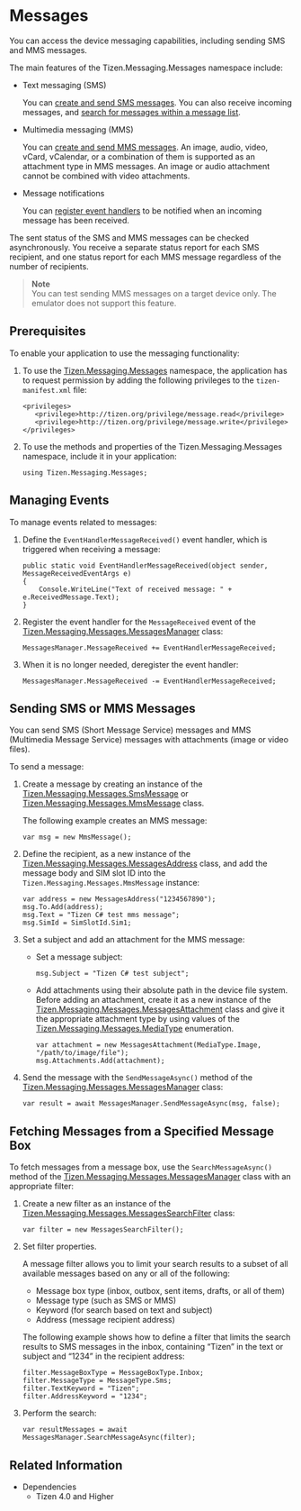 # Messages


You can access the device messaging capabilities, including sending SMS and MMS messages.

The main features of the Tizen.Messaging.Messages namespace include:

-   Text messaging (SMS)

    You can [create and send SMS messages](#sending). You can also receive incoming messages, and [search for messages within a message list](#fetching).

-   Multimedia messaging (MMS)

    You can [create and send MMS messages](#sending). An image, audio, video, vCard, vCalendar, or a combination of them is supported as an attachment type in MMS messages. An image or audio attachment cannot be combined with video attachments.

-   Message notifications

    You can [register event handlers](#managing_events) to be notified when an incoming message has been received.

The sent status of the SMS and MMS messages can be checked asynchronously. You receive a separate status report for each SMS recipient, and one status report for each MMS message regardless of the number of recipients.



> **Note**   
> You can test sending MMS messages on a target device only. The emulator does not support this feature.



## Prerequisites

To enable your application to use the messaging functionality:

1.  To use the [Tizen.Messaging.Messages](https://developer.tizen.org/dev-guide/csapi/api/Tizen.Messaging.Messages.html) namespace, the application has to request permission by adding the following privileges to the `tizen-manifest.xml` file:

    ```
    <privileges>
       <privilege>http://tizen.org/privilege/message.read</privilege>
       <privilege>http://tizen.org/privilege/message.write</privilege>
    </privileges>
    ```

2.  To use the methods and properties of the Tizen.Messaging.Messages namespace, include it in your application:

    ```
    using Tizen.Messaging.Messages;
    ```

<a name="managing_events"></a>
## Managing Events

To manage events related to messages:

1.  Define the `EventHandlerMessageReceived()` event handler, which is triggered when receiving a message:

    ```
    public static void EventHandlerMessageReceived(object sender, MessageReceivedEventArgs e)
    {
        Console.WriteLine("Text of received message: " + e.ReceivedMessage.Text);
    }
    ```

2.  Register the event handler for the `MessageReceived` event of the [Tizen.Messaging.Messages.MessagesManager](https://developer.tizen.org/dev-guide/csapi/api/Tizen.Messaging.Messages.MessagesManager.html) class:

    ```
    MessagesManager.MessageReceived += EventHandlerMessageReceived;
    ```

3.  When it is no longer needed, deregister the event handler:

    ```
    MessagesManager.MessageReceived -= EventHandlerMessageReceived;
    ```

<a name="sending"></a>
## Sending SMS or MMS Messages

You can send SMS (Short Message Service) messages and MMS (Multimedia Message Service) messages with attachments (image or video files).

To send a message:

1.  Create a message by creating an instance of the [Tizen.Messaging.Messages.SmsMessage](https://developer.tizen.org/dev-guide/csapi/api/Tizen.Messaging.Messages.SmsMessage.html) or [Tizen.Messaging.Messages.MmsMessage](https://developer.tizen.org/dev-guide/csapi/api/Tizen.Messaging.Messages.MmsMessage.html) class.

    The following example creates an MMS message:

    ```
    var msg = new MmsMessage();
    ```

2.  Define the recipient, as a new instance of the [Tizen.Messaging.Messages.MessagesAddress](https://developer.tizen.org/dev-guide/csapi/api/Tizen.Messaging.Messages.MessagesAddress.html) class, and add the message body and SIM slot ID into the `Tizen.Messaging.Messages.MmsMessage` instance:

    ```
    var address = new MessagesAddress("1234567890");
    msg.To.Add(address);
    msg.Text = "Tizen C# test mms message";
    msg.SimId = SimSlotId.Sim1;
    ```

3.  Set a subject and add an attachment for the MMS message:
    -   Set a message subject:

        ```
        msg.Subject = "Tizen C# test subject";
        ```

    -   Add attachments using their absolute path in the device file system. Before adding an attachment, create it as a new instance of the [Tizen.Messaging.Messages.MessagesAttachment](https://developer.tizen.org/dev-guide/csapi/api/Tizen.Messaging.Messages.MessagesAttachment.html) class and give it the appropriate attachment type by using values of the [Tizen.Messaging.Messages.MediaType](https://developer.tizen.org/dev-guide/csapi/api/Tizen.Messaging.Messages.MediaType.html) enumeration.

        ```
        var attachment = new MessagesAttachment(MediaType.Image, "/path/to/image/file");
        msg.Attachments.Add(attachment);
        ```

4.  Send the message with the `SendMessageAsync()` method of the [Tizen.Messaging.Messages.MessagesManager](https://developer.tizen.org/dev-guide/csapi/api/Tizen.Messaging.Messages.MessagesManager.html) class:

    ```
    var result = await MessagesManager.SendMessageAsync(msg, false);
    ```

<a name="fetching"></a>
## Fetching Messages from a Specified Message Box
To fetch messages from a message box, use the `SearchMessageAsync()` method of the [Tizen.Messaging.Messages.MessagesManager](https://developer.tizen.org/dev-guide/csapi/api/Tizen.Messaging.Messages.MessagesManager.html) class with an appropriate filter:

1.  Create a new filter as an instance of the [Tizen.Messaging.Messages.MessagesSearchFilter](https://developer.tizen.org/dev-guide/csapi/api/Tizen.Messaging.Messages.MessagesSearchFilter.html) class:

    ```
    var filter = new MessagesSearchFilter();
    ```

2.  Set filter properties.

    A message filter allows you to limit your search results to a subset of all available messages based on any or all of the following:

    -   Message box type (inbox, outbox, sent items, drafts, or all of them)
    -   Message type (such as SMS or MMS)
    -   Keyword (for search based on text and subject)
    -   Address (message recipient address)

    The following example shows how to define a filter that limits the search results to SMS messages in the inbox, containing “Tizen” in the text or subject and “1234” in the recipient address:

    ```
    filter.MessageBoxType = MessageBoxType.Inbox;
    filter.MessageType = MessageType.Sms;
    filter.TextKeyword = "Tizen";
    filter.AddressKeyword = "1234";
    ```

3.  Perform the search:

    ```
    var resultMessages = await MessagesManager.SearchMessageAsync(filter);
    ```


## Related Information
* Dependencies
  -   Tizen 4.0 and Higher
